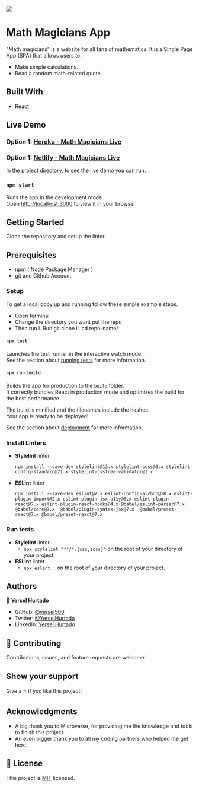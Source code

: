 ![](https://img.shields.io/badge/Microverse-blueviolet)

# Math Magicians App

"Math magicians" is a website for all fans of mathematics. It is a Single Page App (SPA) that allows users to:

- Make simple calculations.
- Read a random math-related quote.

## Built With
- React

## Live Demo

### Option 1: [Heroku - Math Magicians Live](https://math-magicians-yersel.herokuapp.com/)

### Option 1: [Netlify - Math Magicians Live](https://incomparable-peony-82a50e.netlify.app/calculator)

In the project directory, to see the live demo you can run:

### `npm start`

Runs the app in the development mode.\
Open [http://localhost:3000](http://localhost:3000) to view it in your browser.

## Getting Started

Clone the repository and setup the linter

## Prerequisites

- npm ( Node Package Manager )
- git and Github Account

### Setup

To get a local copy up and running follow these simple example steps.

- Open terminal
- Change the directory you want put the repo
- Then run
  i. Run git clone
  ii. cd repo-name/

#### `npm test`

Launches the test runner in the interactive watch mode.\
See the section about [running tests](https://facebook.github.io/create-react-app/docs/running-tests) for more information.

#### `npm run build`

Builds the app for production to the `build` folder.\
It correctly bundles React in production mode and optimizes the build for the best performance.

The build is minified and the filenames include the hashes.\
Your app is ready to be deployed!

See the section about [deployment](https://facebook.github.io/create-react-app/docs/deployment) for more information.


### Install Linters

- **Stylelint** linter

  `npm install --save-dev stylelint@13.x stylelint-scss@3.x stylelint-config-standard@21.x stylelint-csstree-validator@1.x`

- **ESLint** linter

  `npm install --save-dev eslint@7.x eslint-config-airbnb@18.x eslint-plugin-import@2.x eslint-plugin-jsx-a11y@6.x eslint-plugin-react@7.x eslint-plugin-react-hooks@4.x @babel/eslint-parser@7.x @babel/core@7.x  @babel/plugin-syntax-jsx@7.x  @babel/preset-react@7.x @babel/preset-react@7.x`

### Run tests

- **Stylelint** linter
  - `npx stylelint "**/*.{css,scss}"` on the root of your directory of your project.
- **ESLint** linter
  - `npx eslint .` on the root of your directory of your project.

## Authors

👤 **Yersel Hurtado**

- GitHub: [@yersel500](https://github.com/yersel500/)
- Twitter: [@YerselHurtado](https://twitter.com/YerselHurtado)
- LinkedIn: [Yersel Hurtado](https://www.linkedin.com/in/yersel-hurtado/)

## 🤝 Contributing

Contributions, issues, and feature requests are welcome!

## Show your support

Give a ⭐️ if you like this project!

## Acknowledgments

- A big thank you to Microverse, for providing me the knowledge and tools to finish this project.
- An even bigger thank you to all my coding partners who helped me get here.

## 📝 License

This project is [MIT](https://github.com/microverseinc/readme-template/blob/master/MIT.md) licensed.
